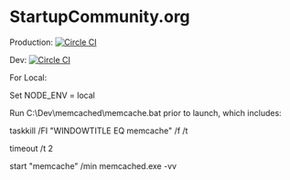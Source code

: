 StartupCommunity.org
================

Production: [![Circle CI](https://circleci.com/gh/jgentes/startupcommunity/tree/master.svg?style=svg&circle-token=c570d1083fad4150fd608147bc0fb5412d14d6f0)](https://circleci.com/gh/jgentes/startupcommunity/tree/master)

Dev: [![Circle CI](https://circleci.com/gh/jgentes/startupcommunity/tree/dev.svg?style=svg&circle-token=c570d1083fad4150fd608147bc0fb5412d14d6f0)](https://circleci.com/gh/jgentes/startupcommunity/tree/dev)

For Local:
 
 Set NODE_ENV = local
 
 Run C:\Dev\memcached\memcache.bat prior to launch, which includes:
 
 taskkill /FI "WINDOWTITLE EQ memcache" /f /t

 timeout /t 2

 start "memcache" /min memcached.exe -vv